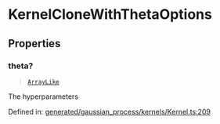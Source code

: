 # KernelCloneWithThetaOptions

## Properties

### theta?

> [`ArrayLike`](../types/ArrayLike.md)

The hyperparameters

Defined in:  [generated/gaussian\_process/kernels/Kernel.ts:209](https://github.com/transitive-bullshit/scikit-learn-ts/blob/92ab806/packages/sklearn/src/generated/gaussian_process/kernels/Kernel.ts#L209)
